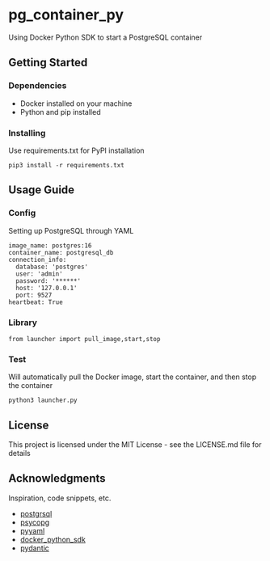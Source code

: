 # pg_container_py
Using Docker Python SDK to start a PostgreSQL container

## Getting Started

### Dependencies

- Docker installed on your machine
- Python and pip installed

### Installing
Use requirements.txt for PyPI installation
```
pip3 install -r requirements.txt
```

## Usage Guide
### Config
Setting up PostgreSQL through YAML
```
image_name: postgres:16
container_name: postgresql_db
connection_info:
  database: 'postgres'
  user: 'admin'
  password: '******'
  host: '127.0.0.1'
  port: 9527
heartbeat: True
```
### Library

```
from launcher import pull_image,start,stop
```

### Test
Will automatically pull the Docker image, start the container, and then stop the container

```
python3 launcher.py
```

## License

This project is licensed under the MIT License - see the LICENSE.md file for details

## Acknowledgments

Inspiration, code snippets, etc.
* [postgrsql](https://docs.postgresql.tw/reference/sql-commands)
* [psycopg](https://www.psycopg.org/psycopg3/docs/)
* [pyyaml](https://pyyaml.org/wiki/PyYAMLDocumentation)
* [docker_python_sdk](https://docker-py.readthedocs.io/en/stable/)
* [pydantic](https://docs.pydantic.dev/latest/)